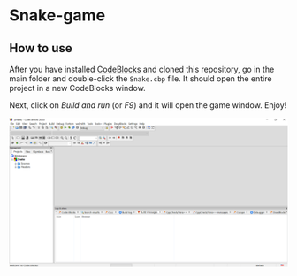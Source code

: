 # Snake-game

## How to use

   After you have installed [CodeBlocks](https://www.codeblocks.org/downloads/) and cloned this repository, go in the main folder and double-click the `Snake.cbp` file. It should open the entire project in a new CodeBlocks window.
   
   Next, click on _Build and run_ (or _F9_) and it will open the game window. Enjoy!
   
   ![](Open_project.png)
